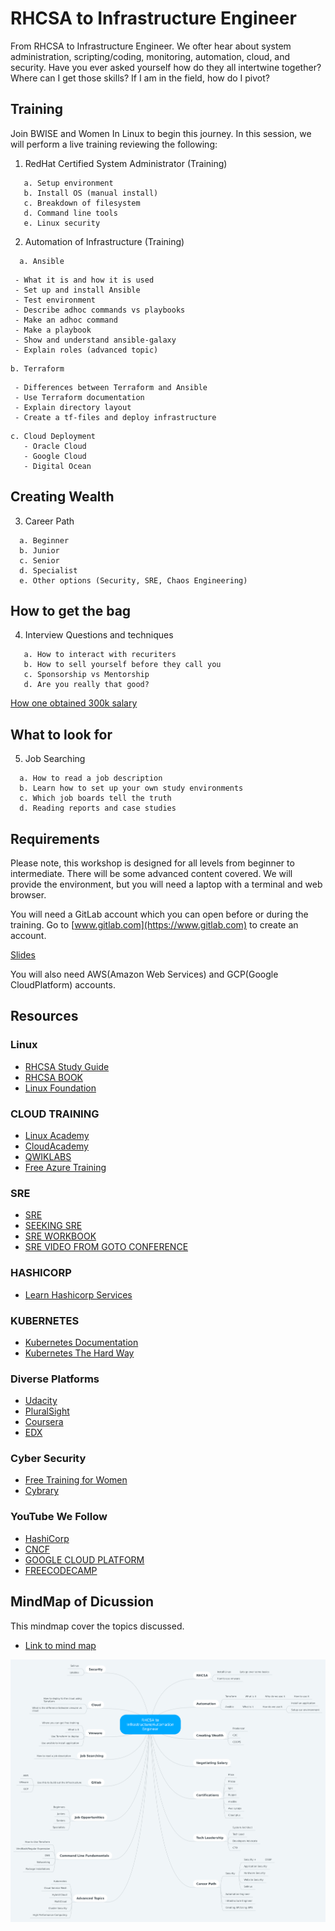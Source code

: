 # RHCSA to Infrastructure Engineer


From RHCSA to Infrastructure Engineer. We ofter hear about system administration, scripting/coding, monitoring, automation, cloud, and security. Have you ever asked yourself how do they all intertwine together? Where can I get those skills? If I am in the field, how do I pivot?

## Training
Join BWISE and Women In Linux to begin this journey. In this session, we will perform a live training reviewing the following:
1.	RedHat Certified System Administrator (Training)
```
   a. Setup environment
   b. Install OS (manual install)
   c. Breakdown of filesystem
   d. Command line tools
   e. Linux security
```
2.	Automation of Infrastructure (Training)
```
  a. Ansible
  ```
     - What it is and how it is used
     - Set up and install Ansible
     - Test environment
     - Describe adhoc commands vs playbooks
     - Make an adhoc command
     - Make a playbook
     - Show and understand ansible-galaxy
     - Explain roles (advanced topic)
  ```
  b. Terraform
  ```
     - Differences between Terraform and Ansible
     - Use Terraform documentation
     - Explain directory layout
     - Create a tf-files and deploy infrastructure
  ```
  c. Cloud Deployment
     - Oracle Cloud
     - Google Cloud
     - Digital Ocean
```
## Creating Wealth

3.	Career Path
```
  a. Beginner
  b. Junior
  c. Senior
  d. Specialist
  e. Other options (Security, SRE, Chaos Engineering)
```
## How to get the bag
4.	Interview Questions and techniques
```
   a. How to interact with recuriters
   b. How to sell yourself before they call you
   c. Sponsorship vs Mentorship
   d. Are you really that good?
 ```
 [How one obtained 300k salary](https://blog.usejournal.com/how-i-negotiated-a-software-engineer-offer-in-silicon-valley-f11590f5c6560)

## What to look for
5.  Job Searching
```
  a. How to read a job description
  b. Learn how to set up your own study environments
  c. Which job boards tell the truth
  d. Reading reports and case studies
```

## Requirements
Please note, this workshop is designed for all levels from beginner to intermediate. There will be some advanced content covered. We will provide the environment, but you will need a laptop with a terminal and web browser.

You will need a GitLab account which you can open before or during the training. Go to [www.gitlab.com](https://www.gitlab.com) to create an account.

[Slides](https://womenininux-my.sharepoint.com/:p:/g/personal/tameika74_womeninlinux_com/EXhDR7jGin1NnC-u5VC2fQ8Bq33Vz_InucOwujjexviprQ?e=eNHOEw)

You will also need AWS(Amazon Web Services) and GCP(Google CloudPlatform) accounts.

## Resources

### Linux
- [RHCSA Study Guide](https://github.com/RexDjere/RHCSA)
- [RHCSA BOOK](https://www.amazon.com/RHCSA-Linux-Certification-Study-Seventh/dp/0071841962/ref=pd_lpo_sbs_14_t_0?_encoding=UTF8&psc=1&refRID=B2J267N730EGT0X2BW8B)
- [Linux Foundation](https://www.linuxfoundation.org/)

### CLOUD TRAINING
- [Linux Academy](https://linuxacademy.com/)
- [CloudAcademy](https://cloudacademy.com/)
- [QWIKLABS](https://www.qwiklabs.com/home?locale=en)
- [Free Azure Training](https://www.pluralsight.com/partners/microsoft/azure)

### SRE
- [SRE](https://www.amazon.com/Site-Reliability-Engineering-Production-Systems/dp/149192912X/ref=sr_1_3?s=books&ie=UTF8&qid=1549076294&sr=1-3&keywords=SRE)
- [SEEKING SRE](https://www.amazon.com/Seeking-SRE-Conversations-Running-Production/dp/1491978864/ref=sr_1_5?s=books&ie=UTF8&qid=1549076294&sr=1-5&keywords=SRE)
- [SRE WORKBOOK](https://www.amazon.com/Site-Reliability-Workbook-Practical-Implement/dp/1492029505/ref=sr_1_4?s=books&ie=UTF8&qid=1549076294&sr=1-4&keywords=SRE)
- [SRE VIDEO FROM GOTO CONFERENCE](https://youtu.be/Cxb7a8lTv8A)

### HASHICORP
- [Learn Hashicorp Services](https://learn.hashicorp.com/)

### KUBERNETES
- [Kubernetes Documentation](https://kubernetes.io/)
- [Kubernetes The Hard Way](https://github.com/kelseyhightower/kubernetes-the-hard-way)

### Diverse Platforms
- [Udacity](https://www.udacity.com/)
- [PluralSight](https://www.pluralsight.com/)
- [Coursera](https://www.coursera.org/)
- [EDX](https://www.edx.org/)

### Cyber Security
- [Free Training for Women](https://www.linkedin.com/pulse/free-cybersecurity-training-women-please-share-deidre-diamond/)
- [Cybrary](https://www.cybrary.it/)

### YouTube We Follow
- [HashiCorp](https://www.youtube.com/channel/UC-AdvAxaagE9W2f0webyNUQ/featured)
- [CNCF](https://www.youtube.com/channel/UCvqbFHwN-nwalWPjPUKpvTA)
- [GOOGLE CLOUD PLATFORM](https://www.youtube.com/channel/UCJS9pqu9BzkAMNTmzNMNhvg)
- [FREECODECAMP](https://www.youtube.com/channel/UC8butISFwT-Wl7EV0hUK0BQ/videos)

## MindMap of Dicussion
This mindmap cover the topics discussed. 
- [Link to mind map](https://mm.tt/1210997092?t=8LWdNA8Dnc)

![alt text](RHCSA_to_Infrastructure_Automation_Engineer.png)
